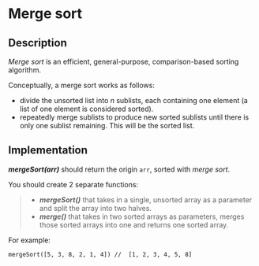 # Merge sort

## Description

_Merge sort_ is an efficient, general-purpose, comparison-based sorting algorithm.    
  
Conceptually, a merge sort works as follows:

  - divide the unsorted list into _n_ sublists, each containing one element (a list of one element is considered sorted).
  - repeatedly merge sublists to produce new sorted sublists until there is only one sublist remaining. This will be the sorted list.

## Implementation

**_mergeSort(arr)_** should return the origin ```arr```, sorted with _merge sort_.

You should create 2 separate functions:
>   - **_mergeSort()_** that takes in a single, unsorted array as a parameter and split the array into two halves.
>   - **_merge()_** that takes in two sorted arrays as parameters, merges those sorted arrays into one and returns one sorted array.

For example:

```
mergeSort([5, 3, 8, 2, 1, 4]) //  [1, 2, 3, 4, 5, 8]
```
